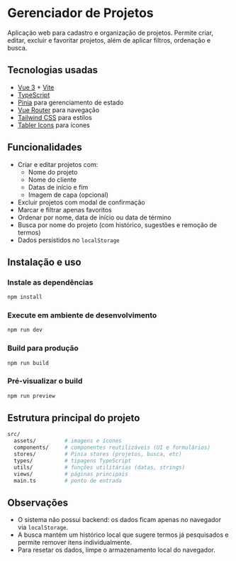 # Gerenciador de Projetos

Aplicação web para cadastro e organização de projetos. Permite criar, editar, excluir e favoritar projetos, além de aplicar filtros, ordenação e busca.

## Tecnologias usadas

- [Vue 3](https://vuejs.org/) + [Vite](https://vitejs.dev/)
- [TypeScript](https://www.typescriptlang.org/)
- [Pinia](https://pinia.vuejs.org/) para gerenciamento de estado
- [Vue Router](https://router.vuejs.org/) para navegação
- [Tailwind CSS](https://tailwindcss.com/) para estilos
- [Tabler Icons](https://tabler.io/icons) para ícones

## Funcionalidades

- Criar e editar projetos com:
  - Nome do projeto
  - Nome do cliente
  - Datas de início e fim
  - Imagem de capa (opcional)
- Excluir projetos com modal de confirmação
- Marcar e filtrar apenas favoritos
- Ordenar por nome, data de início ou data de término
- Busca por nome do projeto (com histórico, sugestões e remoção de termos)
- Dados persistidos no `localStorage`

## Instalação e uso

### Instale as dependências

```bash
npm install
```

### Execute em ambiente de desenvolvimento

```bash
npm run dev
```

### Build para produção

```bash
npm run build
```

### Pré-visualizar o build

```bash
npm run preview
```

## Estrutura principal do projeto

```bash
src/
  assets/         # imagens e ícones
  components/     # componentes reutilizáveis (UI e formulários)
  stores/         # Pinia stores (projetos, busca, etc)
  types/          # tipagens TypeScript
  utils/          # funções utilitárias (datas, strings)
  views/          # páginas principais
  main.ts         # ponto de entrada
```

## Observações

- O sistema não possui backend: os dados ficam apenas no navegador via `localStorage`.
- A busca mantém um histórico local que sugere termos já pesquisados e permite remover itens individualmente.
- Para resetar os dados, limpe o armazenamento local do navegador.

